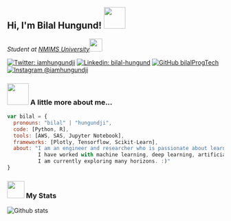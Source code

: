 <h2> Hi, I'm Bilal Hungund! <img src="https://media.giphy.com/media/mGcNjsfWAjY5AEZNw6/giphy.gif" width="50"></h2>
<p><em>Student at <a href="https://www.nmims.edu/">NMIMS University</a><img src="https://media.giphy.com/media/fYSnHlufseco8Fh93Z/giphy.gif" width="30"></br>
</em></p>

[![Twitter: iamhungundji](https://img.shields.io/twitter/follow/iamhungundji?style=social)](https://twitter.com/iamhungundji)
[![Linkedin: bilal-hungund](https://img.shields.io/badge/-bilalhungund-blue?style=flat-square&logo=Linkedin&logoColor=white&link=https://www.linkedin.com/in/bilal-hungund-59034712b/)](https://www.linkedin.com/in/bilal-hungund-59034712b/)
[![GitHub bilalProgTech](https://img.shields.io/github/followers/bilalProgTech?label=follow&style=social)](https://github.com/bilalProgTech/)
[![Instagram @iamhungundji](https://img.shields.io/badge/@iamhungundji-833AB4?style=flat&logo=instagram)](https://www.instagram.com/iamhungundji/)


### <img src="https://media.giphy.com/media/VgCDAzcKvsR6OM0uWg/giphy.gif" width="50"> A little more about me...  

```javascript
var bilal = {
  pronouns: "bilal" | "hungundji",
  code: [Python, R],
  tools: [AWS, SAS, Jupyter Notebook],
  frameworks: [Plotly, Tensorflow, Scikit-Learn],
  about: "I am an engineer and researcher who is passionate about learning, creating solutions, and leveraging technologies.\n
          I have worked with machine learning, deep learning, artificial intelligence, and business analytics problems.\n
          I am currently exploring many horizons. :)"
}
```
### <img src="https://media.giphy.com/media/cj87CxfRtrUifF3Ryk/giphy.gif" width="40"> My Stats 
![Github stats](https://github-readme-stats.vercel.app/api?username=bilalProgTech&show_icons=true&hide_border=true)

